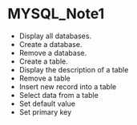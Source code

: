 
# MYSQL_Note1
* Display all databases.
* Create a database.
* Remove a database.
* Create a table.
* Display the description of a table
* Remove a table
* Insert new record into a table
* Select data from a table
* Set default value
* Set primary key
 


